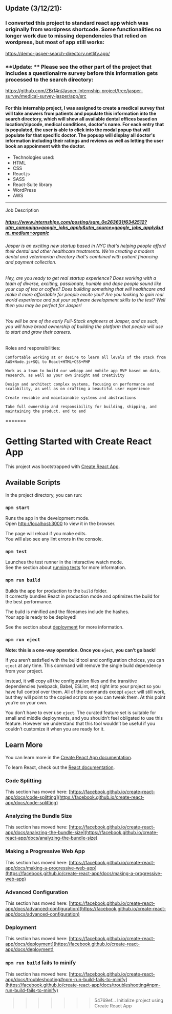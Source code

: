 ## Update (3/12/21):
### I converted this project to standard react app which was originally from wordpress shortcode. Some functionalities no longer work due to missing dependencies that relied on wordpress, but most of app still works:
https://demo-jasper-search-directory.netlify.app/


### **Update: ** Please see the other part of the project that includes a questionairre survey before this information gets processed to the search directory:
https://github.com/ZBr14n/Jasper-Internship-project/tree/jasper-survey/medical-survey-jasper/app/src


#### For this internship project, I was assigned to create a medical survey that will take answers from patients and populate this information into the search directory, which will show all available dental offices based on location/zipcode, medical conditions, doctor's name. For each entry that is populated, the user is able to click into the modal popup that will populate for that specific doctor. The popuop will display all doctor's information including their ratings and reviews as well as letting the user book an appoinment with the doctor.



* Technologies used:
* HTML
* CSS
* React.js
* SASS
* React-Suite library
* WordPress
* AWS



---------
Job Description
##### https://www.internships.com/posting/sam_0e263631f6342512?utm_campaign=google_jobs_apply&utm_source=google_jobs_apply&utm_medium=organic
###### Jasper is an exciting new startup based in NYC that's helping people afford their dental and other healthcare treatments. We're creating a modern dental and veterinarian directory that's combined with patient financing and payment collection.

###### Hey, are you ready to get real startup experience? Does working with a team of diverse, exciting, passionate, humble and dope people sound like your cup of tea or coffee? Does building something that will healthcare and make it more affordable for people excite you? Are you looking to gain real world experience and put your software development skills to the test? Well then you may be perfect for Jasper!

###### You will be one of the early Full-Stack engineers at Jasper, and as such, you will have broad ownership of building the platform that people will use to start and grow their careers.

Roles and responsibilities:

    Comfortable working at or desire to learn all levels of the stack from AWS+Node.js+SQL to React+HTML+CSS+PHP

    Work as a team to build our webapp and mobile app MVP based on data, research, as well as your own insight and creativity

    Design and architect complex systems, focusing on performance and scalability, as well as on crafting a beautiful user experience

    Create reusable and maintainable systems and abstractions

    Take full ownership and responsibility for building, shipping, and maintaining the product, end to end
=======
# Getting Started with Create React App

This project was bootstrapped with [Create React App](https://github.com/facebook/create-react-app).

## Available Scripts

In the project directory, you can run:

### `npm start`

Runs the app in the development mode.\
Open [http://localhost:3000](http://localhost:3000) to view it in the browser.

The page will reload if you make edits.\
You will also see any lint errors in the console.

### `npm test`

Launches the test runner in the interactive watch mode.\
See the section about [running tests](https://facebook.github.io/create-react-app/docs/running-tests) for more information.

### `npm run build`

Builds the app for production to the `build` folder.\
It correctly bundles React in production mode and optimizes the build for the best performance.

The build is minified and the filenames include the hashes.\
Your app is ready to be deployed!

See the section about [deployment](https://facebook.github.io/create-react-app/docs/deployment) for more information.

### `npm run eject`

**Note: this is a one-way operation. Once you `eject`, you can’t go back!**

If you aren’t satisfied with the build tool and configuration choices, you can `eject` at any time. This command will remove the single build dependency from your project.

Instead, it will copy all the configuration files and the transitive dependencies (webpack, Babel, ESLint, etc) right into your project so you have full control over them. All of the commands except `eject` will still work, but they will point to the copied scripts so you can tweak them. At this point you’re on your own.

You don’t have to ever use `eject`. The curated feature set is suitable for small and middle deployments, and you shouldn’t feel obligated to use this feature. However we understand that this tool wouldn’t be useful if you couldn’t customize it when you are ready for it.

## Learn More

You can learn more in the [Create React App documentation](https://facebook.github.io/create-react-app/docs/getting-started).

To learn React, check out the [React documentation](https://reactjs.org/).

### Code Splitting

This section has moved here: [https://facebook.github.io/create-react-app/docs/code-splitting](https://facebook.github.io/create-react-app/docs/code-splitting)

### Analyzing the Bundle Size

This section has moved here: [https://facebook.github.io/create-react-app/docs/analyzing-the-bundle-size](https://facebook.github.io/create-react-app/docs/analyzing-the-bundle-size)

### Making a Progressive Web App

This section has moved here: [https://facebook.github.io/create-react-app/docs/making-a-progressive-web-app](https://facebook.github.io/create-react-app/docs/making-a-progressive-web-app)

### Advanced Configuration

This section has moved here: [https://facebook.github.io/create-react-app/docs/advanced-configuration](https://facebook.github.io/create-react-app/docs/advanced-configuration)

### Deployment

This section has moved here: [https://facebook.github.io/create-react-app/docs/deployment](https://facebook.github.io/create-react-app/docs/deployment)

### `npm run build` fails to minify

This section has moved here: [https://facebook.github.io/create-react-app/docs/troubleshooting#npm-run-build-fails-to-minify](https://facebook.github.io/create-react-app/docs/troubleshooting#npm-run-build-fails-to-minify)
>>>>>>> 54769ef... Initialize project using Create React App

